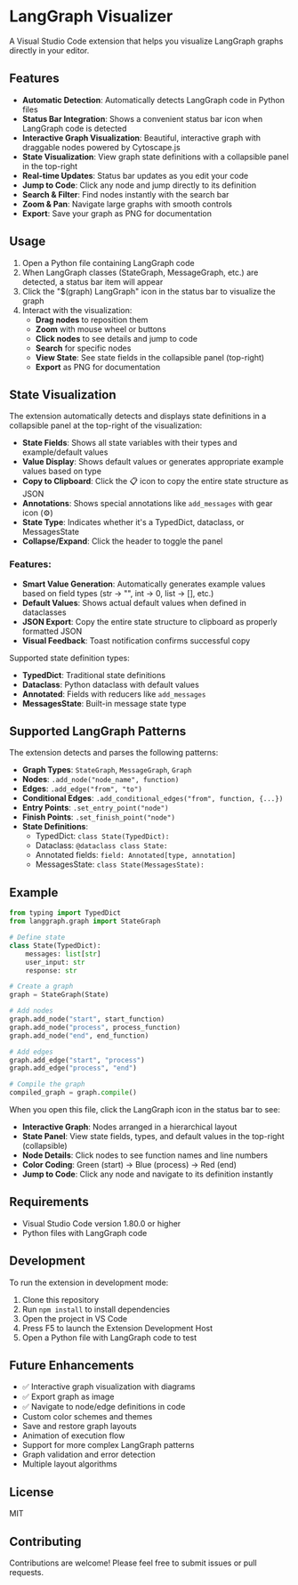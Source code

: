 # LangGraph Visualizer

A Visual Studio Code extension that helps you visualize LangGraph graphs directly in your editor.

## Features

- **Automatic Detection**: Automatically detects LangGraph code in Python files
- **Status Bar Integration**: Shows a convenient status bar icon when LangGraph code is detected
- **Interactive Graph Visualization**: Beautiful, interactive graph with draggable nodes powered by Cytoscape.js
- **State Visualization**: View graph state definitions with a collapsible panel in the top-right
- **Real-time Updates**: Status bar updates as you edit your code
- **Jump to Code**: Click any node and jump directly to its definition
- **Search & Filter**: Find nodes instantly with the search bar
- **Zoom & Pan**: Navigate large graphs with smooth controls
- **Export**: Save your graph as PNG for documentation

## Usage

1. Open a Python file containing LangGraph code
2. When LangGraph classes (StateGraph, MessageGraph, etc.) are detected, a status bar item will appear
3. Click the "$(graph) LangGraph" icon in the status bar to visualize the graph
4. Interact with the visualization:
   - **Drag nodes** to reposition them
   - **Zoom** with mouse wheel or buttons
   - **Click nodes** to see details and jump to code
   - **Search** for specific nodes
   - **View State**: See state fields in the collapsible panel (top-right)
   - **Export** as PNG for documentation

## State Visualization

The extension automatically detects and displays state definitions in a collapsible panel at the top-right of the visualization:

- **State Fields**: Shows all state variables with their types and example/default values
- **Value Display**: Shows default values or generates appropriate example values based on type
- **Copy to Clipboard**: Click the 📋 icon to copy the entire state structure as JSON
- **Annotations**: Shows special annotations like `add_messages` with gear icon (⚙️)
- **State Type**: Indicates whether it's a TypedDict, dataclass, or MessagesState
- **Collapse/Expand**: Click the header to toggle the panel

### Features:
- **Smart Value Generation**: Automatically generates example values based on field types (str → "", int → 0, list → [], etc.)
- **Default Values**: Shows actual default values when defined in dataclasses
- **JSON Export**: Copy the entire state structure to clipboard as properly formatted JSON
- **Visual Feedback**: Toast notification confirms successful copy

Supported state definition types:
- **TypedDict**: Traditional state definitions
- **Dataclass**: Python dataclass with default values
- **Annotated**: Fields with reducers like `add_messages`
- **MessagesState**: Built-in message state type

## Supported LangGraph Patterns

The extension detects and parses the following patterns:

- **Graph Types**: `StateGraph`, `MessageGraph`, `Graph`
- **Nodes**: `.add_node("node_name", function)`
- **Edges**: `.add_edge("from", "to")`
- **Conditional Edges**: `.add_conditional_edges("from", function, {...})`
- **Entry Points**: `.set_entry_point("node")`
- **Finish Points**: `.set_finish_point("node")`
- **State Definitions**: 
  - TypedDict: `class State(TypedDict):`
  - Dataclass: `@dataclass class State:`
  - Annotated fields: `field: Annotated[type, annotation]`
  - MessagesState: `class State(MessagesState):`

## Example

```python
from typing import TypedDict
from langgraph.graph import StateGraph

# Define state
class State(TypedDict):
    messages: list[str]
    user_input: str
    response: str

# Create a graph
graph = StateGraph(State)

# Add nodes
graph.add_node("start", start_function)
graph.add_node("process", process_function)
graph.add_node("end", end_function)

# Add edges
graph.add_edge("start", "process")
graph.add_edge("process", "end")

# Compile the graph
compiled_graph = graph.compile()
```

When you open this file, click the LangGraph icon in the status bar to see:
- **Interactive Graph**: Nodes arranged in a hierarchical layout
- **State Panel**: View state fields, types, and default values in the top-right (collapsible)
- **Node Details**: Click nodes to see function names and line numbers
- **Color Coding**: Green (start) → Blue (process) → Red (end)
- **Jump to Code**: Click any node and navigate to its definition instantly

## Requirements

- Visual Studio Code version 1.80.0 or higher
- Python files with LangGraph code

## Development

To run the extension in development mode:

1. Clone this repository
2. Run `npm install` to install dependencies
3. Open the project in VS Code
4. Press F5 to launch the Extension Development Host
5. Open a Python file with LangGraph code to test

## Future Enhancements

- ✅ Interactive graph visualization with diagrams
- ✅ Export graph as image
- ✅ Navigate to node/edge definitions in code
- Custom color schemes and themes
- Save and restore graph layouts
- Animation of execution flow
- Support for more complex LangGraph patterns
- Graph validation and error detection
- Multiple layout algorithms

## License

MIT

## Contributing

Contributions are welcome! Please feel free to submit issues or pull requests.

